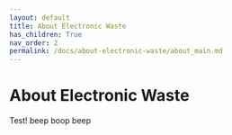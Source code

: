 ```yaml
---
layout: default
title: About Electronic Waste
has_children: True
nav_order: 2
permalink: /docs/about-electronic-waste/about_main.md
---
```


# About Electronic Waste
Test!
beep boop beep
